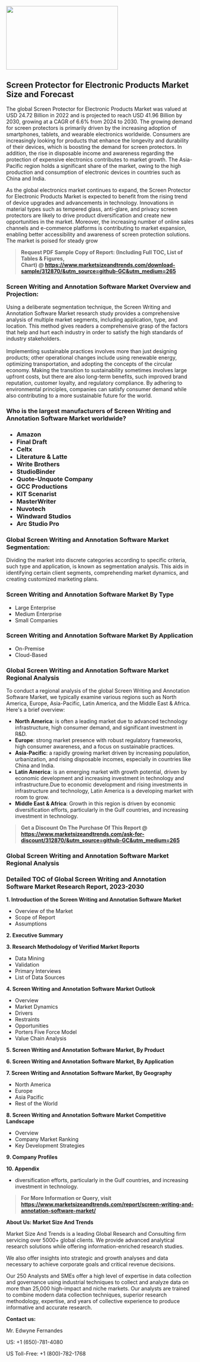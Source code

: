 <p><img class="alignnone size-medium wp-image-20088" src="https://ffe5etoiles.com/wp-content/uploads/2024/12/MST1-300x171.png" alt="" width="300" height="171" /></p><h2>Screen Protector for Electronic Products Market Size and Forecast</h2><p>The global Screen Protector for Electronic Products Market was valued at USD 24.72 Billion in 2022 and is projected to reach USD 41.96 Billion by 2030, growing at a CAGR of 6.6% from 2024 to 2030. The growing demand for screen protectors is primarily driven by the increasing adoption of smartphones, tablets, and wearable electronics worldwide. Consumers are increasingly looking for products that enhance the longevity and durability of their devices, which is boosting the demand for screen protectors. In addition, the rise in disposable income and awareness regarding the protection of expensive electronics contributes to market growth. The Asia-Pacific region holds a significant share of the market, owing to the high production and consumption of electronic devices in countries such as China and India.</p><p>As the global electronics market continues to expand, the Screen Protector for Electronic Products Market is expected to benefit from the rising trend of device upgrades and advancements in technology. Innovations in material types such as tempered glass, anti-glare, and privacy screen protectors are likely to drive product diversification and create new opportunities in the market. Moreover, the increasing number of online sales channels and e-commerce platforms is contributing to market expansion, enabling better accessibility and awareness of screen protection solutions. The market is poised for steady grow</p><blockquote id="" class=""><strong>Request PDF Sample Copy of Report: (Including Full TOC, List of Tables &amp; Figures, Chart)&nbsp;@&nbsp;<strong><a href="https://www.marketsizeandtrends.com/download-sample/312870/&utm_source=github-GC&utm_medium=265" target="_blank">https://www.marketsizeandtrends.com/download-sample/312870/&utm_source=github-GC&utm_medium=265</a></strong></strong></blockquote><h3 id="" class="">Screen Writing and Annotation Software Market&nbsp;Overview and Projection:</h3><p id="" class="">Using a deliberate segmentation technique, the Screen Writing and Annotation Software Market research study provides a comprehensive analysis of multiple market segments, including application, type, and location. This method gives readers a comprehensive grasp of the factors that help and hurt each industry in order to satisfy the high standards of industry stakeholders. <br /> <br />Implementing sustainable practices involves more than just designing products; other operational changes include using renewable energy, optimizing transportation, and adopting the concepts of the circular economy. Making the transition to sustainability sometimes involves large upfront costs, but there are also long-term benefits, such improved brand reputation, customer loyalty, and regulatory compliance. By adhering to environmental principles, companies can satisfy consumer demand while also contributing to a more sustainable future for the world.</p><h3 id="" class="">Who is the largest manufacturers of&nbsp;Screen Writing and Annotation Software Market worldwide?</h3><h3 class=""><p><ul><li>Amazon </li><li> Final Draft </li><li> Celtx </li><li> Literature & Latte </li><li> Write Brothers </li><li> StudioBinder </li><li> Quote-Unquote Company </li><li> GCC Productions </li><li> KIT Scenarist </li><li> MasterWriter </li><li> Nuvotech </li><li> Windward Studios </li><li> Arc Studio Pro</li></ul></p></h3><h3 id="" class="">Global&nbsp;Screen Writing and Annotation Software Market Segmentation:</h3><p id="" class="">Dividing the market into discrete categories according to specific criteria, such type and application, is known as segmentation analysis. This aids in identifying certain client segments, comprehending market dynamics, and creating customized marketing plans.</p><h3 id="" class="">Screen Writing and Annotation Software Market&nbsp;By Type</h3><p><p><ul><li>Large Enterprise</li><li> Medium Enterprise</li><li> Small Companies</p></li></ul></p></p><h3 id="" class="">Screen Writing and Annotation Software Market&nbsp;By Application</h3><p class=""><p><ul><li>On-Premise</li><li> Cloud-Based</li></ul></p></p><h3 id="" class="">Global Screen Writing and Annotation Software Market Regional Analysis</h3><p id="" class="">To conduct a regional analysis of the global Screen Writing and Annotation Software Market, we typically examine various regions such as North America, Europe, Asia-Pacific, Latin America, and the Middle East &amp; Africa. Here's a brief overview:</p><ul><li><strong>North America</strong>: is often a leading market due to advanced technology infrastructure, high consumer demand, and significant investment in R&amp;D.</li><li><strong>Europe</strong>: strong market presence with robust regulatory frameworks, high consumer awareness, and a focus on sustainable practices.</li><li><strong>Asia-Pacific</strong>: a rapidly growing market driven by increasing population, urbanization, and rising disposable incomes, especially in countries like China and India.</li><li><strong>Latin America</strong>: is an emerging market with growth potential, driven by economic development and increasing investment in technology and infrastructure.Due to economic development and rising investments in infrastructure and technology, Latin America is a developing market with room to grow.</li><li><strong>Middle East &amp; Africa</strong>: Growth in this region is driven by economic diversification efforts, particularly in the Gulf countries, and increasing investment in technology.</li></ul><blockquote id="" class=""><strong>Get a Discount On The Purchase Of This Report @ <strong><a href="https://www.marketsizeandtrends.com/ask-for-discount/312870/&utm_source=github-GC&utm_medium=265" target="_blank">https://www.marketsizeandtrends.com/ask-for-discount/312870/&utm_source=github-GC&utm_medium=265</a></strong></strong></blockquote><h3 id="" class="">Global Screen Writing and Annotation Software Market Regional Analysis</h3><h3 id="" class="">Detailed TOC of Global Screen Writing and Annotation Software Market Research Report, 2023-2030</h3><p id="" class=""><strong>1. Introduction of the Screen Writing and Annotation Software Market</strong></p><ul><li>Overview of the Market</li><li>Scope of Report</li><li>Assumptions</li></ul><p id="" class=""><strong>2. Executive Summary</strong></p><p id="" class=""><strong>3. Research Methodology of Verified Market Reports</strong></p><ul><li>Data Mining</li><li>Validation</li><li>Primary Interviews</li><li>List of Data Sources</li></ul><p id="" class=""><strong>4. Screen Writing and Annotation Software Market Outlook</strong></p><ul><li>Overview</li><li>Market Dynamics</li><li>Drivers</li><li>Restraints</li><li>Opportunities</li><li>Porters Five Force Model</li><li>Value Chain Analysis</li></ul><p id="" class=""><strong>5. Screen Writing and Annotation Software Market, By Product</strong></p><p id="" class=""><strong>6. Screen Writing and Annotation Software Market, By Application</strong></p><p id="" class=""><strong>7. Screen Writing and Annotation Software Market, By Geography</strong></p><ul><li>North America</li><li>Europe</li><li>Asia Pacific</li><li>Rest of the World</li></ul><p id="" class=""><strong>8. Screen Writing and Annotation Software Market Competitive Landscape</strong></p><ul><li>Overview</li><li>Company Market Ranking</li><li>Key Development Strategies</li></ul><p id="" class=""><strong>9. Company Profiles</strong></p><p id="" class=""><strong>10. Appendix</strong></p><ul><li>diversification efforts, particularly in the Gulf countries, and increasing investment in technology.</li></ul><blockquote id="" class=""><strong>For More Information or Query, visit <strong><strong><a href="https://www.marketsizeandtrends.com/report/screen-writing-and-annotation-software-market/" target="_blank">https://www.marketsizeandtrends.com/report/screen-writing-and-annotation-software-market/</a></strong></strong></strong></blockquote><p id="" class=""><strong>About Us: Market Size And Trends</strong></p><p id="" class="">Market Size And Trends is a leading Global Research and Consulting firm servicing over 5000+ global clients. We provide advanced analytical research solutions while offering information-enriched research studies.</p><p id="" class="">We also offer insights into strategic and growth analyses and data necessary to achieve corporate goals and critical revenue decisions.</p><p id="" class="">Our 250 Analysts and SMEs offer a high level of expertise in data collection and governance using industrial techniques to collect and analyze data on more than 25,000 high-impact and niche markets. Our analysts are trained to combine modern data collection techniques, superior research methodology, expertise, and years of collective experience to produce informative and accurate research.</p><p id="" class=""><strong>Contact us:</strong></p><p id="" class="">Mr. Edwyne Fernandes</p><p id="" class="">US: +1 (650)-781-4080</p><p id="" class="">US Toll-Free: +1 (800)-782-1768</p>
